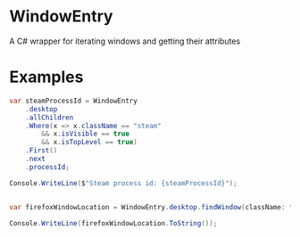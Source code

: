 # WindowEntry
A C# wrapper for iterating windows and getting their attributes

# Examples
```C#
var steamProcessId = WindowEntry
	.desktop
	.allChildren
	.Where(x => x.className == "steam" 
		&& x.isVisible == true 
		&& x.isTopLevel == true)
	.First()
	.next
	.processId;

Console.WriteLine($"Steam process id: {steamProcessId}");


var firefoxWindowLocation = WindowEntry.desktop.findWindow(className: "MozillaWindowClass").windowRect;

Console.WriteLine(firefoxWindowLocation.ToString());
```